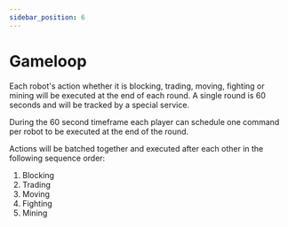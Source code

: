 ```yaml
---
sidebar_position: 6
---
```


# Gameloop

Each robot's action whether it is blocking, trading, moving, fighting or mining will be executed at the end of each round.
A single round is 60 seconds and will be tracked by a special service.

During the 60 second timeframe each player can schedule one command per robot to be executed at the end of the round.

Actions will be batched together and executed after each other in the following sequence order:

1. Blocking
2. Trading
3. Moving
4. Fighting
5. Mining
